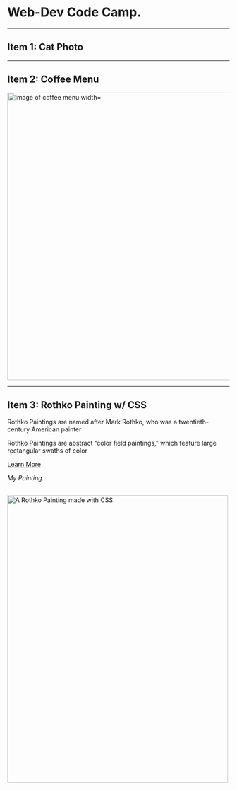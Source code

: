 # Web-Dev Code Camp.
<hr>

<div>
<h2>Item 1: Cat Photo</h2>
</div> 
<hr>

<div>
<h2>Item 2: Coffee Menu</h2>
<img src="https://user-images.githubusercontent.com/52084764/187139459-f8bce3ea-5ff6-4200-acad-7f0bb3d1003a.PNG" alt="image of coffee menu width="500px" height="650px">
</div>
<hr>
<div>
    <h2>Item 3: Rothko Painting w/ CSS</h2>
    <p>Rothko Paintings are named after Mark Rothko, who was a twentieth-century American painter</p>
    <p>Rothko Paintings are abstract “color field paintings,” which feature large rectangular swaths of color</p>
    <p><a href="https://www.masterclass.com/articles/about-mark-rothko"> Learn More </a></p>
    <p> <em>My Painting</em> </p>
    <br>
    <img src="https://user-images.githubusercontent.com/52084764/187831331-6e09e82a-9755-42cd-851a-665d538045d8.png" alt="A Rothko Painting made with CSS" width="500px" height="650px">
</div>
